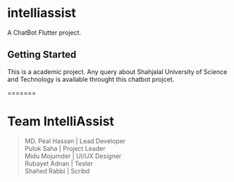 # intelliassist

A ChatBot Flutter project.

## Getting Started

This is a academic project. Any query about Shahjalal University of Science and Technology is available throught this chatbot projcet.




=======
# Team IntelliAssist
> MD. Peal Hassan | Lead Developer  
> Pulok Saha | Project Leader   
> Midu Mojumder | UI/UX Designer    
> Rubayet Adnan | Tester  
> Shahed Rabbi | Scribd   
